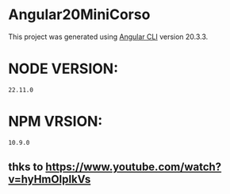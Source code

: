 # Angular20MiniCorso

This project was generated using [Angular CLI](https://github.com/angular/angular-cli) version 20.3.3.

# NODE VERSION:

    22.11.0

# NPM VRSION:

    10.9.0

## thks to https://www.youtube.com/watch?v=hyHmOlpIkVs

